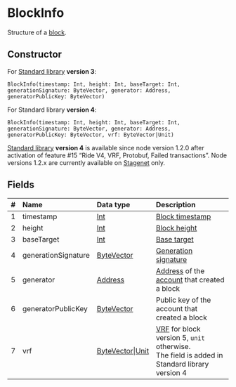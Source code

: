 # BlockInfo

Structure of a [block](/en/blockchain/block/).

## Constructor

For [Standard library](/en/ride/script/standard-library) **version 3**:

``` ride
BlockInfo(timestamp: Int, height: Int, baseTarget: Int, generationSignature: ByteVector, generator: Address, generatorPublicKey: ByteVector)
```

For Standard library **version 4**:

``` ride
BlockInfo(timestamp: Int, height: Int, baseTarget: Int, generationSignature: ByteVector, generator: Address, generatorPublicKey: ByteVector, vrf: ByteVector|Unit)
```

[Standard library](/en/ride/script/standard-library) **version 4** is available since node version 1.2.0 after activation of feature #15 “Ride V4, VRF, Protobuf, Failed transactions”. Node versions 1.2.x are currently available on [Stagenet](/en/blockchain/blockchain-network/) only.

## Fields

|   #   | Name | Data type | Description |
| :--- | :--- | :--- | :--- |
| 1 | timestamp | [Int](/en/ride/data-types/int) | [Block timestamp](/en/blockchain/block/block-timestamp) |
| 2 | height | [Int](/en/ride/data-types/int) | [Block height](/en/blockchain/block/block-height) |
| 3 | baseTarget | [Int](/en/ride/data-types/int) | [Base target](/en/blockchain/block/block-generation/base-target) |
| 4 | generationSignature | [ByteVector](/en/ride/data-types/byte-vector) | [Generation signature](/en/blockchain/block/block-generation/) |
| 5 | generator | [Address](/en/ride/structures/common-structures/address) | [Address](/en/blockchain/account/address) of the [account](/en/blockchain/account/) that created a block |
| 6 | generatorPublicKey | [ByteVector](/en/ride/data-types/byte-vector) | Public key of the account that created a block |
| 7 | vrf | [ByteVector](/en/ride/data-types/byte-vector)&#124;[Unit](/en/ride/data-types/byte-vector) | [VRF](/en/blockchain/block/block-generation/generation-signature) for block version 5, `unit` otherwise.<br>The field is added in Standard library version 4 |
